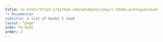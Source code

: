 ```yaml
---
title: <a href="https://github.com/wdudgeon/jekyll-theme-prologue/assets/image/Wyatt Dudgeon Resume (7_27_18) (6).pdf	
"> Resume</a>
subtitle: a list of books I read
layout: "page"
icon: fa-book
order: 3
---
```


